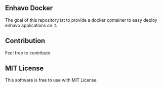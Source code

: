 Enhavo Docker
-------------

The goal of this repository ist to provide a docker container to easy deploy enhavo applications on it.

Contribution
------------

Feel free to contribute

MIT License
-----------

This software is free to use with MIT License